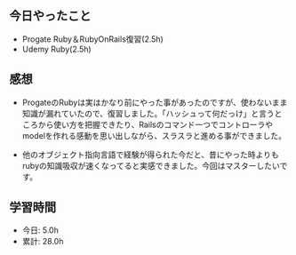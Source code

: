 ## 今日やったこと

+ Progate Ruby＆RubyOnRails復習(2.5h)
+ Udemy Ruby(2.5h)

## 感想

+ ProgateのRubyは実はかなり前にやった事があったのですが、使わないまま知識が漏れていたので、復習しました。「ハッシュって何だっけ」と言うところから使い方を把握できたり、Railsのコマンド一つでコントローラやmodelを作れる感動を思い出しながら、スラスラと進める事ができました。

+ 他のオブジェクト指向言語で経験が得られた今だと、昔にやった時よりもrubyの知識吸収が速くなってると実感できました。今回はマスターしたいです。


## 学習時間
+ 今日: 5.0h
+ 累計: 28.0h